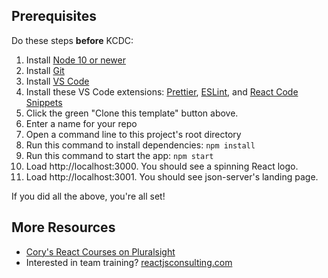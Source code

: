## Prerequisites

Do these steps **before** KCDC:
1. Install [Node 10 or newer](http://nodejs.org)
1. Install [Git](https://git-scm.com/)
1. Install [VS Code](https://code.visualstudio.com/)
1. Install these VS Code extensions: [Prettier](https://marketplace.visualstudio.com/items?itemName=esbenp.prettier-vscode), [ESLint](https://marketplace.visualstudio.com/items?itemName=dbaeumer.vscode-eslint), and [React Code Snippets](https://marketplace.visualstudio.com/items?itemName=xabikos.ReactSnippets)
1. Click the green "Clone this template" button above.
1. Enter a name for your repo
1. Open a command line to this project's root directory 
1. Run this command to install dependencies: `npm install`
1. Run this command to start the app: `npm start`
1. Load http://localhost:3000. You should see a spinning React logo.
1. Load http://localhost:3001. You should see json-server's landing page.

If you did all the above, you're all set!

## More Resources

- [Cory's React Courses on Pluralsight](https://pluralsight.com/authors/cory-house)
- Interested in team training? [reactjsconsulting.com](http://www.reactjsconsulting.com)

